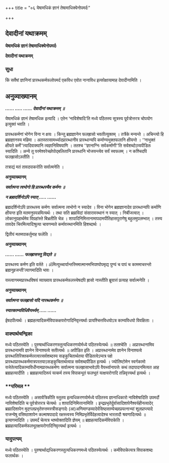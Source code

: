 +++
title = "०६ येषामधिकं ज्ञानं तेषामाधिक्येनोपमर्दः"

+++


## देवादीनां यथाक्रमम्

**येषामधिकं ज्ञानं तेषामाधिक्येनोपमर्दः**

**देवादीनां यथाक्रमम्**

### **सुधा**

किं सर्वेषां ज्ञानिनां प्रारब्धकर्मफलोपमर्द एकविध एवोत नानाविध इत्यपेक्षायामाह देवादीनामिति ।

## **अनुव्याख्यानम्**

***...... ..... ...... देवादीनां यथाक्रमम् ॥***

येषामधिकं ज्ञानं तेषामधिक इत्यादि । एतेन ‘नाविशेषादि’ति मध्ये पठितस्य सूत्रस्य पूर्वत्रोत्तरत्र चोपयोग इत्युक्तं भवति ।

प्रारब्धकर्मणां भोगेन विना न क्षयः । किन्तु ब्रह्मज्ञानेन फलह्रासो भवतीत्युक्तम् । तत्रैके मन्यन्ते । अचिन्त्यो हि ब्रह्मज्ञानस्य महिमा । अतस्तत्सामर्थ्यादप्रारब्धानीव प्रारब्धान्यपि कर्माण्यभुक्तफलानि क्षीयन्ते । ‘‘नाभुक्तं क्षीयते कर्मे’’त्यादिवाक्यानि त्वज्ञानिविषयाणि । ततश्च ‘‘ज्ञानाग्निः सर्वकर्माणी’’ति सर्वशब्दोऽप्यपीडितः स्यादिति । अन्ये तु परमेश्वरेच्छोपोद्बलितानि प्रारब्धानि भोजयन्त्येव सर्वं स्वफलम् । न कश्चिदपि फलह्रासोऽस्तीति ।

तत्राद्यं मतं तावदपाकरोति सर्वात्मनेति ।

**अनुव्याख्यानम्**

***सर्वात्मना त्वभोगो हि प्रारब्धस्यैव कर्मणः ॥***

***न ब्रह्मदर्शिनोऽपि स्यात् ..... ......***

ब्रह्मदर्शिनोऽपि प्रारब्धस्य कर्मणः सर्वात्मना त्वभोगो न स्यादेव । विना भोगेन ब्रह्मज्ञानादेव प्रारब्धान्यपि कर्माणि क्षीयन्त इति मतमनुपपन्नमित्यर्थः । तथा सति ब्रह्मविदां संसारावस्थानं न स्यात् । निर्बीजत्वात् । लोकानुग्रहार्थमेव विग्रहांस्ते बिभ्रतीति चेन्न । शापादिनिमित्तानामापदामपीतिहासपुराणेषु बहुलमुपलम्भात् । तस्य तावदेव चिरमित्यादिश्रुत्या चावगम्यते कर्मावस्थानमिति हिशब्दार्थः ।

द्वितीयं मतमपाकर्तुमाह फलेति ।

**अनुव्याख्यानम्**

***...... ...... फलह्रासस्तु विद्यते ॥***

प्रारब्धस्य कर्मण इति वर्तते । ॐमित्युच्चार्यान्तरिममात्मानमभिपश्योपमृद्य पुण्यं च पापं च काममाचरन्तो ब्रह्मनुव्रजन्ती’त्यागमादिति भावः ।

यस्त्वागममप्रारब्धविषयं व्याख्याय प्रारब्धकर्मफलस्येषदपि ह्रासो नास्तीति ब्रूयात्तं प्रत्याह सर्वात्मनेति ।

**अनुव्याख्यानम्**

***सर्वात्मना फलह्रासो यदि नारब्धकर्मणः ॥***

***स्यात्काम्यविधिवैयर्थ्यम् ..... ......***

ईषदपीत्यर्थः । ब्रह्महत्यादिकर्मविपाकक्षयरोगादिनिवृत्त्यर्थाः प्रायश्चित्तविधयोऽत्र काम्यविधयो विवक्षिताः ।

### **वाक्यार्थचन्द्रिका**

मध्ये पठितस्येति । पुरुषार्थाधिकरणस्तुत्यधिकरणयोर्मध्ये पठितस्येत्यर्थः ॥ ततश्चेति । अप्रारब्धानामिव प्रारब्धानामपि ज्ञानेन विनाश्यत्वे सतीत्यर्थः ॥ अपीडित इति । अप्रारब्धानामेव ज्ञानेन विनाश्यत्वे प्रारब्धातिरिक्तकर्मपरत्वात्सर्वशब्दस्य सङ्कुचितार्थतया पीडितत्वेऽप्यत्र पक्षे प्रारब्धाप्रारब्धकर्ममात्रपरतयाऽसङ्कुचितार्थत्वान्न सर्वशब्दपीडित इत्यर्थः । ज्योतिष्टोमेन स्वर्गकामो यजेतेत्यादिकाम्यविधीनामप्रारब्धकर्मणः सर्वात्मना फलह्रासाभावेऽपि वैयर्थ्यानापत्तेः कथं तदापादनमित्यत आह ब्रह्महत्यादीति । ब्रह्महत्यादिरूपं यत्कर्म तस्य विपाकभूतं फलभूतं यत्क्षयरोगादि तन्निवृत्त्यर्था इत्यर्थः ।

### **परिमल **

मध्ये पठितस्येति । असार्वत्रिकीति स्तुतय इत्यधिकरणयोर्मध्ये पठितस्य ज्ञानाधिकारो नाविशेषादिति उपमर्दो नाविशेषादिति च पूर्वत्रोत्तरत्र चेत्यर्थः ॥ शापादिनिमित्तानामिति । इन्द्रप्रभृतेर्दुर्वासादिशापेनैश्वर्यहीनत्वादेर् ब्रह्मादिशापेन मुद्गलप्रभृतेरुत्तमस्त्रीसङ्गादेः (आ)अणिमाण्डव्यादेर्वसिष्ठसाम्येच्छाप्रयत्नाभ्यां शूलप्राप्त्यादे राजन्येषु वसिष्ठाशापेन कल्माषपादादे रक्षस्त्वस्य निमिप्रभृतेर्विदेहत्वादेश्च भारतादौ श्रवणादित्यर्थः ॥ इत्यागमादिति । उपमर्दं चेत्यत्र भाष्योक्तादिति ज्ञेयम् ॥ ब्रह्महत्यादिकर्मविपाकेति । ब्रह्महत्यादिकर्मफलभूतक्षयरोगादिनिवृत्त्यर्था इत्यर्थः ।

### **यादुपत्यम्**

मध्ये पठितस्येति । पुरुषार्थाद्यधिकरणस्तुत्यधिकरणमध्ये पठितस्येत्यर्थः । कर्मविपाकेत्यत्र विपाकशब्दः फलार्थकः ।

